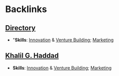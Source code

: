 
# Backlinks
## [Directory](<Directory.md>)
- "**Skills**: [Innovation](<Innovation.md>) & [Venture Building](<Venture Building.md>); [Marketing](<Marketing.md>)

## [Khalil G. Haddad](<Khalil G. Haddad.md>)
- **Skills**: [Innovation](<Innovation.md>) & [Venture Building](<Venture Building.md>); [Marketing](<Marketing.md>)

